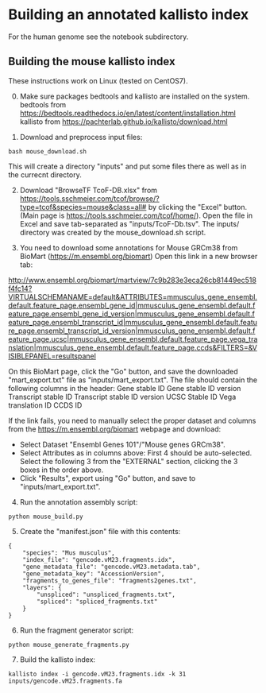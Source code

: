 # Building an annotated kallisto index

For the human genome see the notebook subdirectory.

## Building the mouse kallisto index

These instructions work on Linux (tested on CentOS7).

0. Make sure packages bedtools and kallisto are installed on the system.
    bedtools from https://bedtools.readthedocs.io/en/latest/content/installation.html
    kallisto from https://pachterlab.github.io/kallisto/download.html

1. Download and preprocess input files:

`bash mouse_download.sh`

  This will create a directory "inputs" and put some files there as well as in the currecnt directory.

2. Download "BrowseTF  TcoF-DB.xlsx" from https://tools.sschmeier.com/tcof/browse/?type=tcof&species=mouse&class=all# by clicking the "Excel" button. (Main page is https://tools.sschmeier.com/tcof/home/).
  Open the file in Excel and save tab-separated as "inputs/TcoF-Db.tsv". The inputs/ directory was created by the mouse_download.sh script.

3. You need to download some annotations for Mouse GRCm38 from BioMart (https://m.ensembl.org/biomart) Open this link in a new browser tab:

http://www.ensembl.org/biomart/martview/7c9b283e3eca26cb81449ec518f4fc14?VIRTUALSCHEMANAME=default&ATTRIBUTES=mmusculus_gene_ensembl.default.feature_page.ensembl_gene_id|mmusculus_gene_ensembl.default.feature_page.ensembl_gene_id_version|mmusculus_gene_ensembl.default.feature_page.ensembl_transcript_id|mmusculus_gene_ensembl.default.feature_page.ensembl_transcript_id_version|mmusculus_gene_ensembl.default.feature_page.ucsc|mmusculus_gene_ensembl.default.feature_page.vega_translation|mmusculus_gene_ensembl.default.feature_page.ccds&FILTERS=&VISIBLEPANEL=resultspanel

  On this BioMart page, click the "Go" button, and save the downloaded "mart_export.txt" file as "inputs/mart_export.txt".
  The file should contain the following columns in the header:
      Gene stable ID        Gene stable ID version  Transcript stable ID    Transcript stable ID version    UCSC Stable ID  Vega translation ID     CCDS ID

  If the link fails, you need to manually select the proper dataset and columns from the https://m.ensembl.org/biomart webpage and download:
  *  Select Dataset "Ensembl Genes 101"/"Mouse genes GRCm38".
  *  Select Attributes as in columns above: First 4 should be auto-selected. Select the following 3 from the "EXTERNAL" section, clicking the 3 boxes in the order above.
  * Click "Results", export using "Go" button, and save to "inputs/mart_export.txt". 

4. Run the annotation assembly script:

`python mouse_build.py`

5. Create the "manifest.json" file with this contents:
```
{
    "species": "Mus musculus",
    "index_file": "gencode.vM23.fragments.idx",
    "gene_metadata_file": "gencode.vM23.metadata.tab",
    "gene_metadata_key": "AccessionVersion",
    "fragments_to_genes_file": "fragments2genes.txt",
    "layers": {
        "unspliced": "unspliced_fragments.txt",
        "spliced": "spliced_fragments.txt"
    }
}
```

6. Run the fragment generator script:

`python mouse_generate_fragments.py`

7. Build the kallisto index:

`kallisto index -i gencode.vM23.fragments.idx -k 31 inputs/gencode.vM23.fragments.fa`
